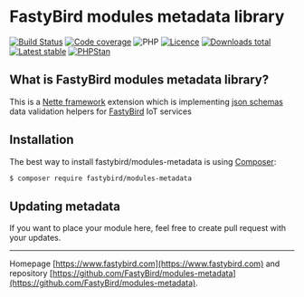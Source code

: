 # FastyBird modules metadata library

[![Build Status](https://img.shields.io/travis/com/FastyBird/modules-metadata.svg?style=flat-square)](https://travis-ci.com/FastyBird/modules-metadata)
[![Code coverage](https://img.shields.io/coveralls/FastyBird/modules-metadata.svg?style=flat-square)](https://coveralls.io/r/FastyBird/modules-metadata)
![PHP](https://img.shields.io/packagist/php-v/fastybird/json-schemas?style=flat-square)
[![Licence](https://img.shields.io/packagist/l/FastyBird/modules-metadata.svg?style=flat-square)](https://packagist.org/packages/FastyBird/modules-metadata)
[![Downloads total](https://img.shields.io/packagist/dt/FastyBird/modules-metadata.svg?style=flat-square)](https://packagist.org/packages/FastyBird/modules-metadata)
[![Latest stable](https://img.shields.io/packagist/v/FastyBird/modules-metadata.svg?style=flat-square)](https://packagist.org/packages/FastyBird/modules-metadata)
[![PHPStan](https://img.shields.io/badge/PHPStan-enabled-brightgreen.svg?style=flat-square)](https://github.com/phpstan/phpstan)

## What is FastyBird modules metadata library?

This is a [Nette framework](https://nette.org) extension which is implementing [json schemas](https://json-schema.org) data validation helpers for [FastyBird](https://www.fastybird.com) IoT services

## Installation

The best way to install fastybird/modules-metadata is using [Composer](http://getcomposer.org/):

```sh
$ composer require fastybird/modules-metadata
```

## Updating metadata

If you want to place your module here, feel free to create pull request with your updates.

***
Homepage [https://www.fastybird.com](https://www.fastybird.com) and repository [https://github.com/FastyBird/modules-metadata](https://github.com/FastyBird/modules-metadata).
